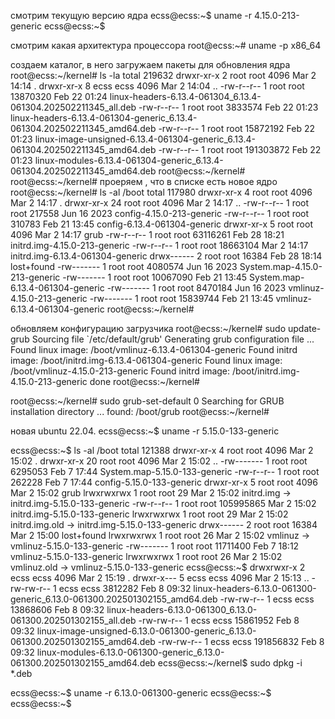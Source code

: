 смотрим текущую версию  ядра 
ecss@ecss:~$ uname -r
4.15.0-213-generic
ecss@ecss:~$

смотрим какая архитектура процессора
root@ecss:~# uname -p
x86_64

создаем каталог, в него загружаем пакеты для обновления ядра
root@ecss:~/kernel# ls -la
total 219632
drwxr-xr-x 2 root root      4096 Mar  2 14:14 .
drwxr-xr-x 8 ecss ecss      4096 Mar  2 14:04 ..
-rw-r--r-- 1 root root  13870320 Feb 22 01:24 linux-headers-6.13.4-061304_6.13.4-061304.202502211345_all.deb
-rw-r--r-- 1 root root   3833574 Feb 22 01:23 linux-headers-6.13.4-061304-generic_6.13.4-061304.202502211345_amd64.deb
-rw-r--r-- 1 root root  15872192 Feb 22 01:23 linux-image-unsigned-6.13.4-061304-generic_6.13.4-061304.202502211345_amd64.deb
-rw-r--r-- 1 root root 191303872 Feb 22 01:23 linux-modules-6.13.4-061304-generic_6.13.4-061304.202502211345_amd64.deb
root@ecss:~/kernel#
root@ecss:~/kernel#
проеряем , что в списке есть новое ядро 
root@ecss:~/kernel# ls -al /boot
total 117980
drwxr-xr-x  4 root root     4096 Mar  2 14:17 .
drwxr-xr-x 24 root root     4096 Mar  2 14:17 ..
-rw-r--r--  1 root root   217558 Jun 16  2023 config-4.15.0-213-generic
-rw-r--r--  1 root root   310783 Feb 21 13:45 config-6.13.4-061304-generic
drwxr-xr-x  5 root root     4096 Mar  2 14:17 grub
-rw-r--r--  1 root root 63116261 Feb 28 18:21 initrd.img-4.15.0-213-generic
-rw-r--r--  1 root root 18663104 Mar  2 14:17 initrd.img-6.13.4-061304-generic
drwx------  2 root root    16384 Feb 28 18:14 lost+found
-rw-------  1 root root  4080574 Jun 16  2023 System.map-4.15.0-213-generic
-rw-------  1 root root 10067090 Feb 21 13:45 System.map-6.13.4-061304-generic
-rw-------  1 root root  8470184 Jun 16  2023 vmlinuz-4.15.0-213-generic
-rw-------  1 root root 15839744 Feb 21 13:45 vmlinuz-6.13.4-061304-generic
root@ecss:~/kernel#    



обновляем конфигурацию загрузчика 
root@ecss:~/kernel# sudo update-grub
Sourcing file `/etc/default/grub'
Generating grub configuration file ...
Found linux image: /boot/vmlinuz-6.13.4-061304-generic
Found initrd image: /boot/initrd.img-6.13.4-061304-generic
Found linux image: /boot/vmlinuz-4.15.0-213-generic
Found initrd image: /boot/initrd.img-4.15.0-213-generic
done
root@ecss:~/kernel#


root@ecss:~/kernel# sudo grub-set-default 0
Searching for GRUB installation directory ... found: /boot/grub
root@ecss:~/kernel#


новая ubuntu 22.04.
ecss@ecss:~$ uname -r
5.15.0-133-generic

ecss@ecss:~$ ls -al /boot
total 121388
drwxr-xr-x  4 root root      4096 Mar  2 15:02 .
drwxr-xr-x 20 root root      4096 Mar  2 15:02 ..
-rw-------  1 root root   6295053 Feb  7 17:44 System.map-5.15.0-133-generic
-rw-r--r--  1 root root    262228 Feb  7 17:44 config-5.15.0-133-generic
drwxr-xr-x  5 root root      4096 Mar  2 15:02 grub
lrwxrwxrwx  1 root root        29 Mar  2 15:02 initrd.img -> initrd.img-5.15.0-133-generic
-rw-r--r--  1 root root 105995865 Mar  2 15:02 initrd.img-5.15.0-133-generic
lrwxrwxrwx  1 root root        29 Mar  2 15:02 initrd.img.old -> initrd.img-5.15.0-133-generic
drwx------  2 root root     16384 Mar  2 15:00 lost+found
lrwxrwxrwx  1 root root        26 Mar  2 15:02 vmlinuz -> vmlinuz-5.15.0-133-generic
-rw-------  1 root root  11711400 Feb  7 18:12 vmlinuz-5.15.0-133-generic
lrwxrwxrwx  1 root root        26 Mar  2 15:02 vmlinuz.old -> vmlinuz-5.15.0-133-generic
ecss@ecss:~$
drwxrwxr-x 2 ecss ecss      4096 Mar  2 15:19 .
drwxr-x--- 5 ecss ecss      4096 Mar  2 15:13 ..
-rw-rw-r-- 1 ecss ecss   3812282 Feb  8 09:32 linux-headers-6.13.0-061300-generic_6.13.0-061300.202501302155_amd64.deb
-rw-rw-r-- 1 ecss ecss  13868606 Feb  8 09:32 linux-headers-6.13.0-061300_6.13.0-061300.202501302155_all.deb
-rw-rw-r-- 1 ecss ecss  15861952 Feb  8 09:32 linux-image-unsigned-6.13.0-061300-generic_6.13.0-061300.202501302155_amd64.deb
-rw-rw-r-- 1 ecss ecss 191856832 Feb  8 09:32 linux-modules-6.13.0-061300-generic_6.13.0-061300.202501302155_amd64.deb
ecss@ecss:~/kernel$ sudo dpkg -i *.deb


ecss@ecss:~$ uname -r
6.13.0-061300-generic
ecss@ecss:~$
ecss@ecss:~$



